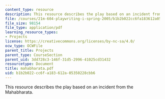 ```yaml
---
content_type: resource
description: This resource describes the play based on an incident from the Mahabharata.
file: /courses/21m-604-playwriting-i-spring-2005/b1b2b022cc6fa183612a05350228cbb6_mahabharata.pdf
file_size: 98154
file_type: application/pdf
learning_resource_types:
- Projects
license: https://creativecommons.org/licenses/by-nc-sa/4.0/
ocw_type: OCWFile
parent_title: Projects
parent_type: CourseSection
parent_uid: 3dd728c3-146f-31d5-2996-41025cd31432
resourcetype: Document
title: mahabharata.pdf
uid: b1b2b022-cc6f-a183-612a-05350228cbb6
---
```

This resource describes the play based on an incident from the Mahabharata.